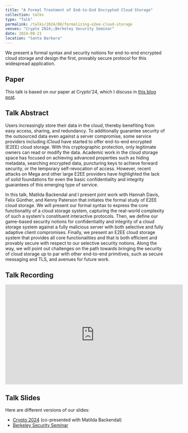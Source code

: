```yaml
---
title: "A Formal Treatment of End-to-End Encrypted Cloud Storage"
collection: talks
type: "Talk"
permalink: /talks/2024/08/formalizing-e2ee-cloud-storage
venues: "Crypto 2024;;Berkeley Security Seminar"
date: 2024-08-21
location: "Santa Barbara"
---
```


We present a formal syntax and security notions for end-to-end encrypted cloud storage and design the first, provably secure protocol for this widespread application.

## Paper

This talk is based on our paper at Crypto'24, which I discuss in [this blog post](/posts/2024/08/e2ee-cloud-storage-security-notions).

## Talk Abstract

Users increasingly store their data in the cloud, thereby benefiting from easy access, sharing, and redundancy.
To additionally guarantee security of the outsourced data even against a server compromise, some service providers including iCloud have started to offer end-to-end encrypted (E2EE) cloud storage.
With this cryptographic protection, only legitimate owners can read or modify the data.
Academic work in the cloud storage space has focused on achieving advanced properties such as hiding metadata, searching encrypted data, puncturing keys to achieve forward security, or the temporary self-revocation of access.
However, recent attacks on Mega and other large E2EE providers have highlighted the lack of solid foundations for even the basic confidentiality and integrity guarantees of this emerging type of service.

In this talk, Matilda Backendal and I present joint work with Hannah Davis, Felix Günther, and Kenny Paterson that initiates the formal study of E2EE cloud storage.
We will present our formal syntax to express the core functionality of a cloud storage system, capturing the real-world complexity of such a system's constituent interactive protocols. 
Then, we define our game-based security notions for confidentiality and integrity of a cloud storage system against a fully malicious server with both selective and fully adaptive client compromises. 
Finally, we present an E2EE cloud storage system that provides all core functionalities and that is both efficient and provably secure with respect to our selective security notions. 
Along the way, we will point out challenges on the path towards bringing the security of cloud storage up to par with other end-to-end primitives, such as secure messaging and TLS, and avenues for future work.

## Talk Recording

<iframe width="560" height="315" src="https://www.youtube.com/embed/epiON1Kjr8o?si=VIaXXZBng7gYdXFq&amp;start=1106" title="A Formal Treatment of End-to-End Encrypted Cloud Storage" frameborder="0" allow="accelerometer; autoplay; clipboard-write; encrypted-media; gyroscope; picture-in-picture; web-share" referrerpolicy="strict-origin-when-cross-origin" allowfullscreen></iframe>

## Talk Slides

Here are different versions of our slides:
- [Crypto 2024](/files/2024_09_formalizing-e2ee-cloud-storage-crypto.pdf) (co-presented with Matilda Backendal)
- [Berkeley Security Seminar](/files/2024_09_formalizing-e2ee-cloud-storage-Berkeley.pdf)
